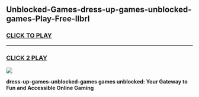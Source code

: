 
## Unblocked-Games-dress-up-games-unblocked-games-Play-Free-llbrl
<h3>
<a href="https://premium76.site?title=dress-up-games-unblocked-games&ref=10A">CLICK TO PLAY</a></h3>
<hr>

<h3>
<a href="https://premium76.site?title=dress-up-games-unblocked-games&ref=10A">CLICK 2 PLAY</a>
  
</h3>

<a href="https://premium76.site?title=dress-up-games-unblocked-games&ref=10A"><img src="https://clearcache.store/games.png"></a>


**dress-up-games-unblocked-games games unblocked: Your Gateway to Fun and Accessible Online Gaming**
